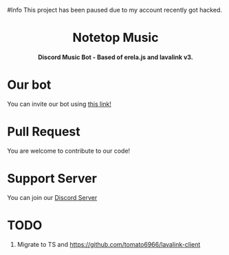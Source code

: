 #Info
This project has been paused due to my account recently got hacked.

<div align="center">
  <h1>Notetop Music</h1>
  <h4>Discord Music Bot - Based of erela.js and lavalink v3.</h4>
</div>

# Our bot
You can invite our bot using [this link!](https://discord.com/oauth2/authorize?client_id=1216410879059427429&permissions=274914937344&scope=bot+applications.commands)

# Pull Request
You are welcome to contribute to our code!
# Support Server
You can join our [Discord Server](https://discord.gg/2gfJT487PK)

# TODO
1. Migrate to TS and https://github.com/tomato6966/lavalink-client

